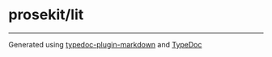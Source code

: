 # prosekit/lit

***

Generated using [typedoc-plugin-markdown](https://www.npmjs.com/package/typedoc-plugin-markdown) and [TypeDoc](https://typedoc.org/)
